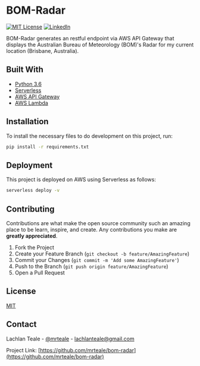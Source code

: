 # BOM-Radar

[![MIT License][license-shield]][license-url]
[![LinkedIn][linkedin-shield]][linkedin-url]

BOM-Radar generates an restful endpoint via AWS API Gateway that displays the Australian Bureau of Meteorology (BOM)'s Radar for my current location (Brisbane, Australia).

## Built With
* [Python 3.6](https://www.python.org/)
* [Serverless](https://www.serverless.com/)
* [AWS API Gateway](https://aws.amazon.com/api-gateway/)
* [AWS Lambda](https://aws.amazon.com/lambda)


## Installation

To install the necessary files to do development on this project, run:

```bash
pip install -r requirements.txt
```

## Deployment

This project is deployed on AWS using Serverless as follows:

```bash
serverless deploy -v
```


## Contributing

Contributions are what make the open source community such an amazing place to be learn, inspire, and create. Any contributions you make are **greatly appreciated**.

1. Fork the Project
2. Create your Feature Branch (`git checkout -b feature/AmazingFeature`)
3. Commit your Changes (`git commit -m 'Add some AmazingFeature'`)
4. Push to the Branch (`git push origin feature/AmazingFeature`)
5. Open a Pull Request

## License
[MIT](https://choosealicense.com/licenses/mit/)

## Contact

Lachlan Teale - [@mrteale](https://twitter.com/mrteale) - lachlanteale@gmail.com

Project Link: [https://github.com/mrteale/bom-radar](https://github.com/mrteale/bom-radar)

[license-shield]: https://img.shields.io/github/license/mrteale/bom-radar.svg?style=for-the-badge
[license-url]: https://github.com/mrteale/bom-radar/blob/master/LICENSE.txt
[linkedin-shield]: https://img.shields.io/badge/-LinkedIn-black.svg?style=for-the-badge&logo=linkedin&colorB=555
[linkedin-url]: https://linkedin.com/in/mrteale